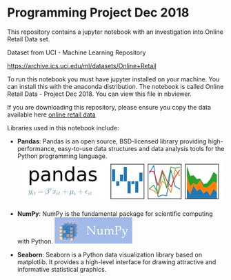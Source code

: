 # Programming Project Dec 2018

This repository contains a jupyter notebook with an investigation into Online Retail Data set.

Dataset from UCI - Machine Learning Repository

https://archive.ics.uci.edu/ml/datasets/Online+Retail


To run this notebook you must have jupyter installed on your machine. You can install this with the anaconda distribution. The notebook is called Online Retail Data - Project Dec 2018. You can view this file in nbviewer.

If you are downloading this repository, please ensure you copy the data available here [online retail data](https://github.com/RitRa/Programming-Project-Dec-2018/raw/master/Online-Retail.xls)


Libraries used in this notebook include:
- **Pandas**: Pandas is an open source, BSD-licensed library providing high-performance, easy-to-use data structures and data analysis tools for the Python programming language.
![pandas](img/pandas_logo.png)

- **NumPy**: NumPy is the fundamental package for scientific computing with Python.
![NumPy](img/numpy_logo.png)

- **Seaborn**: Seaborn is a Python data visualization library based on matplotlib. It provides a high-level interface for drawing attractive and informative statistical graphics.